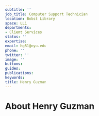 ```yaml
---
subtitle: ''
job_title: Computer Support Technician
location: Bobst Library
space: LL1
departments:
- Client Services
status: ''
expertise: 
email: hg51@nyu.edu
phone: ''
twitter: ''
image: ''
buttons: 
guides: 
publications: 
keywords: 
title: Henry Guzman
---
```


# About Henry Guzman